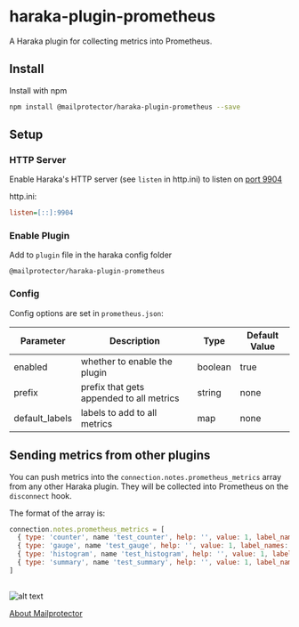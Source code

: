# haraka-plugin-prometheus
A Haraka plugin for collecting metrics into Prometheus.

## Install

Install with npm
```bash
npm install @mailprotector/haraka-plugin-prometheus --save
```

## Setup
### HTTP Server

Enable Haraka's HTTP server (see `listen` in http.ini) to listen on [port 9904](https://github.com/prometheus/prometheus/wiki/Default-port-allocations)

http.ini:
```ini
listen=[::]:9904
```

### Enable Plugin
Add to `plugin` file in the haraka config folder
```text
@mailprotector/haraka-plugin-prometheus
```

### Config

Config options are set in `prometheus.json`:

| Parameter      | Description                              | Type    | Default Value |
| -------------- | ---------------------------------------- | ------- | ------------- |
| enabled        | whether to enable the plugin             | boolean | true          |
| prefix         | prefix that gets appended to all metrics | string  | none          |
| default_labels | labels to add to all metrics             | map     | none          |

## Sending metrics from other plugins

You can push metrics into the `connection.notes.prometheus_metrics` array from any other Haraka plugin. They will be collected into Prometheus on the `disconnect` hook.

The format of the array is:

```javascript
connection.notes.prometheus_metrics = [
  { type: 'counter', name 'test_counter', help: '', value: 1, label_names: ['foo', 'bar'] },
  { type: 'gauge', name 'test_gauge', help: '', value: 1, label_names: ['foo', 'bar'] },
  { type: 'histogram', name 'test_histogram', help: '', value: 1, label_names: ['foo', 'bar'] },
  { type: 'summary', name 'test_summary', help: '', value: 1, label_names: ['foo', 'bar'] }
]
```

##

![alt text](https://i1.wp.com/mailprotector.com/wp-content/uploads/2020/03/cropped-logo-2x.png)

[About Mailprotector](https://mailprotector.com/about-mailprotector)